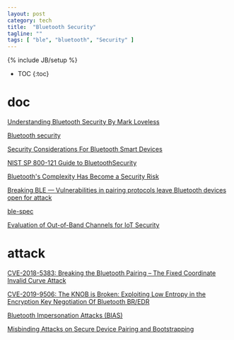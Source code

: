```yaml
---
layout: post
category: tech
title:  "Bluetooth Security"
tagline: ""
tags: [ "ble", "bluetooth", "Security" ] 
---
```

{% include JB/setup %}

* TOC
{:toc}

# doc


[Understanding Bluetooth Security By Mark Loveless](https://duo.com/decipher/understanding-bluetooth-security)

[Bluetooth security](https://www.slideshare.net/ShantanuKrishna1/bluetooth-security-25861180)

[Security Considerations For Bluetooth Smart Devices](https://www.design-reuse.com/articles/39779/security-considerations-for-bluetooth-smart-devices.html)

[NIST SP 800-121 Guide to BluetoothSecurity](https://nvlpubs.nist.gov/nistpubs/SpecialPublications/NIST.SP.800-121r2.pdf)

[Bluetooth's Complexity Has Become a Security Risk](https://www.wired.com/story/bluetooth-complex-security-risk/)

[Breaking BLE — Vulnerabilities in pairing protocols leave Bluetooth devices open for attack](https://www.microcontrollertips.com/breaking-ble-vulnerabilities-in-bluetooth-pairing-provide-openings-for-attack-faq/)

[ble-spec](https://www.bluetooth.com/specifications/protocol-specifications/)

[Evaluation of Out-of-Band Channels for IoT Security](https://link.springer.com/article/10.1007/s42979-019-0018-8)

# attack

[CVE-2018-5383: Breaking the Bluetooth Pairing – The Fixed Coordinate Invalid Curve Attack](https://eprint.iacr.org/2019/1043.pdf)

[CVE-2019-9506: The KNOB is Broken: Exploiting Low Entropy in the Encryption Key Negotiation Of Bluetooth BR/EDR](https://knobattack.com/)

[Bluetooth Impersonation Attacks (BIAS)](http://securityaffairs.co/wordpress/103480/hacking/bias-attack-bluetooth.html)

[Misbinding Attacks on Secure Device Pairing and Bootstrapping](https://dl.acm.org/doi/10.1145/3321705.3329813)


